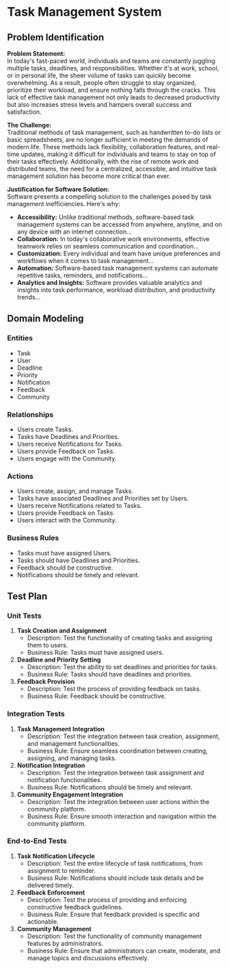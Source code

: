 # Task Management System

## Problem Identification

**Problem Statement:**  
In today's fast-paced world, individuals and teams are constantly juggling multiple tasks, deadlines, and responsibilities. Whether it's at work, school, or in personal life, the sheer volume of tasks can quickly become overwhelming. As a result, people often struggle to stay organized, prioritize their workload, and ensure nothing falls through the cracks. This lack of effective task management not only leads to decreased productivity but also increases stress levels and hampers overall success and satisfaction.

**The Challenge:**  
Traditional methods of task management, such as handwritten to-do lists or basic spreadsheets, are no longer sufficient in meeting the demands of modern life. These methods lack flexibility, collaboration features, and real-time updates, making it difficult for individuals and teams to stay on top of their tasks effectively. Additionally, with the rise of remote work and distributed teams, the need for a centralized, accessible, and intuitive task management solution has become more critical than ever.

**Justification for Software Solution:**  
Software presents a compelling solution to the challenges posed by task management inefficiencies. Here's why:
- **Accessibility:** Unlike traditional methods, software-based task management systems can be accessed from anywhere, anytime, and on any device with an internet connection...
- **Collaboration:** In today's collaborative work environments, effective teamwork relies on seamless communication and coordination...
- **Customization:** Every individual and team have unique preferences and workflows when it comes to task management...
- **Automation:** Software-based task management systems can automate repetitive tasks, reminders, and notifications...
- **Analytics and Insights:** Software provides valuable analytics and insights into task performance, workload distribution, and productivity trends...

## Domain Modeling

### Entities
- Task
- User
- Deadline
- Priority
- Notification
- Feedback
- Community

### Relationships
- Users create Tasks.
- Tasks have Deadlines and Priorities.
- Users receive Notifications for Tasks.
- Users provide Feedback on Tasks.
- Users engage with the Community.

### Actions
- Users create, assign, and manage Tasks.
- Tasks have associated Deadlines and Priorities set by Users.
- Users receive Notifications related to Tasks.
- Users provide Feedback on Tasks.
- Users interact with the Community.

### Business Rules
- Tasks must have assigned Users.
- Tasks should have Deadlines and Priorities.
- Feedback should be constructive.
- Notifications should be timely and relevant.

## Test Plan

### Unit Tests
1. **Task Creation and Assignment**
   - Description: Test the functionality of creating tasks and assigning them to users.
   - Business Rule: Tasks must have assigned users.
2. **Deadline and Priority Setting**
   - Description: Test the ability to set deadlines and priorities for tasks.
   - Business Rule: Tasks should have deadlines and priorities.
3. **Feedback Provision**
   - Description: Test the process of providing feedback on tasks.
   - Business Rule: Feedback should be constructive.

### Integration Tests
1. **Task Management Integration**
   - Description: Test the integration between task creation, assignment, and management functionalities.
   - Business Rule: Ensure seamless coordination between creating, assigning, and managing tasks.
2. **Notification Integration**
   - Description: Test the integration between task assignment and notification functionalities.
   - Business Rule: Notifications should be timely and relevant.
3. **Community Engagement Integration**
   - Description: Test the integration between user actions within the community platform.
   - Business Rule: Ensure smooth interaction and navigation within the community platform.

### End-to-End Tests
1. **Task Notification Lifecycle**
   - Description: Test the entire lifecycle of task notifications, from assignment to reminder.
   - Business Rule: Notifications should include task details and be delivered timely.
2. **Feedback Enforcement**
   - Description: Test the process of providing and enforcing constructive feedback guidelines.
   - Business Rule: Ensure that feedback provided is specific and actionable.
3. **Community Management**
   - Description: Test the functionality of community management features by administrators.
   - Business Rule: Ensure that administrators can create, moderate, and manage topics and discussions effectively.
